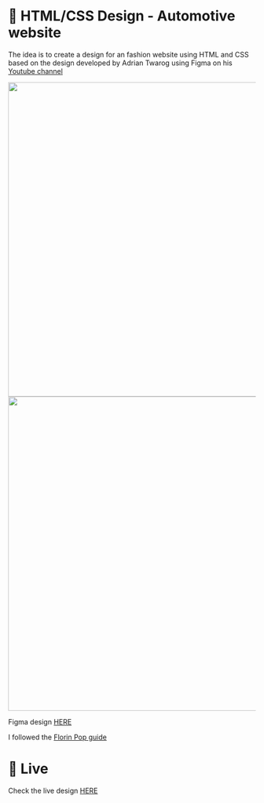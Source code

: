 # 🎨 HTML/CSS Design - Automotive website

The idea is to create a design for an fashion website using HTML and CSS based on the design developed by Adrian Twarog using Figma on his [Youtube channel](https://www.youtube.com/watch?v=lf_vL-TNOEk)


<img src="https://storage.googleapis.com/rfribeiro-websites-design/fashion-design/presentation.jpg" width="640">
<img src="https://storage.googleapis.com/rfribeiro-websites-design/fashion-design/presentation.gif" width="640">


Figma design [HERE](https://www.figma.com/file/QmyHjqAZ49tuncZq1kDhK7/10-Website-Designs-in-1-hour---Design-Challenge?node-id=1%3A158)

I followed the [Florin Pop guide](https://www.youtube.com/watch?v=Rz-rey4Q1bw)


# 🚀 Live

Check the live design [HERE](https://storage.googleapis.com/rfribeiro-websites-design/fashion-design/index.html)